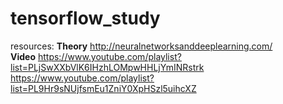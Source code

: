 # tensorflow_study
resources: 
**Theory** 
http://neuralnetworksanddeeplearning.com/  
**Video** 
https://www.youtube.com/playlist?list=PLjSwXXbVlK6IHzhLOMpwHHLjYmINRstrk 
https://www.youtube.com/playlist?list=PL9Hr9sNUjfsmEu1ZniY0XpHSzl5uihcXZ
